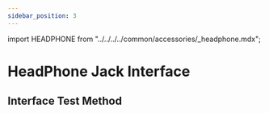 ```yaml
---
sidebar_position: 3
---
```


import HEADPHONE from "../../../../common/accessories/\_headphone.mdx";

# HeadPhone Jack Interface

## Interface Test Method

<HEADPHONE headphone_img="/img/rock5a/rock5a-headphone.webp" />
